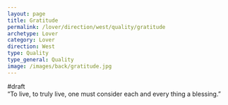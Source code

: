 ```yaml
---
layout: page
title: Gratitude
permalink: /lover/direction/west/quality/gratitude
archetype: Lover
category: Lover
direction: West
type: Quality
type_general: Quality
image: /images/back/gratitude.jpg
---
```

#draft  
“To live, to truly live, one must consider each and every thing a blessing.”   


